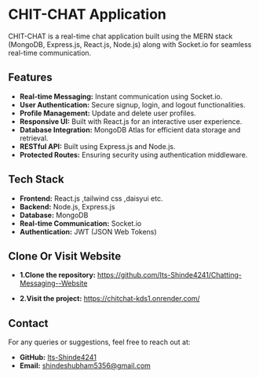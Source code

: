 # CHIT-CHAT Application

CHIT-CHAT is a real-time chat application built using the MERN stack (MongoDB, Express.js, React.js, Node.js) along with Socket.io for seamless real-time communication.

## Features

- **Real-time Messaging:** Instant communication using Socket.io.
- **User Authentication:** Secure signup, login, and logout functionalities.
- **Profile Management:** Update and delete user profiles.
- **Responsive UI:** Built with React.js for an interactive user experience.
- **Database Integration:** MongoDB Atlas for efficient data storage and retrieval.
- **RESTful API:** Built using Express.js and Node.js.
- **Protected Routes:** Ensuring security using authentication middleware.

## Tech Stack

- **Frontend:** React.js ,tailwind css ,daisyui etc.
- **Backend:** Node.js, Express.js
- **Database:** MongoDB
- **Real-time Communication:** Socket.io
- **Authentication:** JWT (JSON Web Tokens)

## Clone Or Visit Website
- **1.Clone the repository:** https://github.com/Its-Shinde4241/Chatting-Messaging--Website

- **2.Visit the project:** https://chitchat-kds1.onrender.com/

## Contact

For any queries or suggestions, feel free to reach out at:

- **GitHub:** [Its-Shinde4241](https://github.com/Its-Shinde4241)
- **Email:** shindeshubham5356@gmail.com
